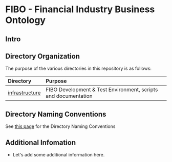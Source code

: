 # FIBO - Financial Industry Business Ontology

## Intro

## Directory Organization

The purpose of the various directories in this repository is as follows:

Directory                          | Purpose
:----------------------------------|:-------
[infrastructure](./infrastructure) | FIBO Development & Test Environment, scripts and documentation

## Directory Naming Conventions

See [this page](./infrastructure/directory-naming-conventions.md) for the Directory Naming Conventions

## Additional Infomation

- Let's add some additional information here.